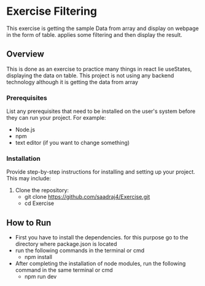 # Exercise Filtering

This exercise is getting the sample Data from array and display on webpage in the form of table. applies some filtering and then display the result.

## Overview

This is done as an exercise to practice many things in react lie useStates, displaying the data on table. This project is not using any backend technology although it is getting the data from array

### Prerequisites

List any prerequisites that need to be installed on the user's system before they can run your project. For example:

- Node.js
- npm
- text editor (if you want to change something)

### Installation

Provide step-by-step instructions for installing and setting up your project. This may include:

1. Clone the repository:
   - git clone https://github.com/saadraj4/Exercise.git
   - cd Exercise

## How to Run
- First you have to install the dependencies. for this purpose go to the directory where package.json is located
- run the following commands in the terminal or cmd
   - npm install
- After completing the installation of node modules, run the following command in the same terminal or cmd
   - npm run dev




